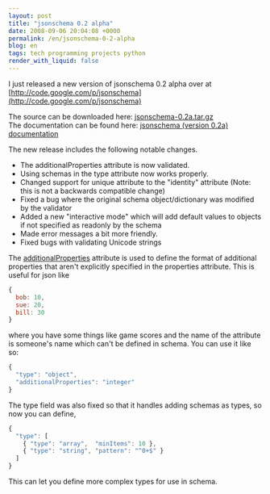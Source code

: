 ```yaml
---
layout: post
title: "jsonschema 0.2 alpha"
date: 2008-09-06 20:04:08 +0000
permalink: /en/jsonschema-0-2-alpha
blog: en
tags: tech programming projects python
render_with_liquid: false
---
```


I just released a new version of jsonschema 0.2 alpha over at [http://code.google.com/p/jsonschema](http://code.google.com/p/jsonschema)

The source can be downloaded here: [jsonschema-0.2a.tar.gz](http://jsonschema.googlecode.com/files/jsonschema-0.2a.tar.gz)  
The documentation can be found here: [jsonschema (version 0.2a) documentation](http://www.bitbucket.org/IanLewis/jsonschema/raw/4ad1ade5779d/docs/jsonschema.html)

The new release includes the following notable changes.

- The additionalProperties attribute is now validated.
- Using schemas in the type attribute now works properly.
- Changed support for unique attribute to the "identity" attribute (Note: this is not a backwards compatible change)
- Fixed a bug where the original schema object/dictionary was modified by the validator
- Added a new "interactive mode" which will add default values to objects if not specified as readonly by the schema
- Made error messages a bit more friendly.
- Fixed bugs with validating Unicode strings

The [additionalProperties](http://groups.google.com/group/json-schema/web/json-schema-proposal---second-draft) attribute is used to define the format of additional properties that aren't explicitly specified in the properties attribute. This is useful for json like

```javascript
{
  bob: 10,
  sue: 20,
  bill: 30
}
```

where you have some things like game scores and the name of the attribute is someone's name which can't be defined in schema. You can use it like so:

```javascript
{
  "type": "object",
  "additionalProperties": "integer"
}
```

The type field was also fixed so that it handles adding schemas as types, so now you can define,

```javascript
{
  "type": [
    { "type": "array",  "minItems": 10 },
    { "type": "string", "pattern": "^0+$" }
  ]
}
```

This can let you define more complex types for use in schema.
